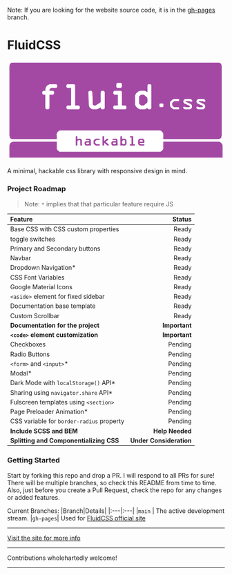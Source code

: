 Note: If you are looking for the website source code, it is in the [gh-pages](https://github.com/nikhilmwarrier/fluidcss/blob/gh-pages/) branch.

# FluidCSS
![FluidCSS_banner](https://github.com/nikhilmwarrier/fluidcss/blob/gh-pages/res/fluidcss%20-%20banner.png)

A minimal, hackable css library with responsive design in mind.

### Project Roadmap

 > Note: `*` implies that that particular feature require JS

 |Feature|Status|
 |:---|---:|
 |Base CSS with CSS custom properties|Ready|
 |toggle switches|Ready|
 |Primary and Secondary buttons|Ready|
 |Navbar|Ready|
 |Dropdown Navigation*|Ready|
 |CSS Font Variables|Ready|
 |Google Material Icons|Ready|
 |`<aside>` element for fixed sidebar|Ready|
 |Documentation base template|Ready|
 |Custom Scrollbar|Ready|
 |__Documentation for the project__|__Important__|
 |__`<code>` element customization__|__Important__|
 |Checkboxes| Pending|
 |Radio Buttons|Pending|
 |`<form>` and `<input>`*|Pending|
 |Modal*|Pending|
 |Dark Mode with `localStorage()` API*|Pending|
 |Sharing using `navigator.share` API*|Pending|
 |Fulscreen templates using `<section>`|Pending|
 |Page Preloader Animation*|Pending|
 |CSS variable for `border-radius` property|Pending|
 |__Include SCSS and BEM__|__Help Needed__|
 |__Splitting and Componentializing CSS__|__Under Consideration__|
 
 
 ### Getting Started
 Start by forking this repo and drop a PR. I will respond to all PRs for sure!
 There will be multiple branches, so check this README from time to time.
 Also, just before you create a Pull Request, check the repo for any changes or added features.
 
 Current Branches:
 |Branch|Details|
 |:---|:---|
 |`main` | The active development stream.
 |`gh-pages`| Used for [FluidCSS official site](https://nikhilmwarrier.github.io/fluidcss) 
***
[Visit the site for more info](https://nikhilmwarrier.github.io/fluidcss)
***
Contributions wholehartedly welcome!
***
